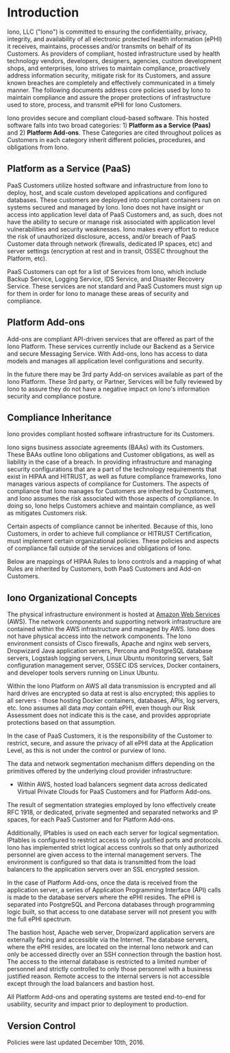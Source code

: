 # Introduction

Iono, LLC ("Iono") is committed to ensuring the confidentiality, privacy, integrity, and availability of all electronic protected health information (ePHI) it receives, maintains, processes and/or transmits on behalf of its Customers. As providers of compliant, hosted infrastructure used by health technology vendors, developers, designers, agencies, custom development shops, and enterprises, Iono strives to maintain compliance, proactively address information security, mitigate risk for its Customers, and assure known breaches are completely and effectively communicated in a timely manner. The following documents address core policies used by Iono to maintain compliance and assure the proper protections of infrastructure used to store, process, and transmit ePHI for Iono Customers.

Iono provides secure and compliant cloud-based software. This hosted software falls into two broad categories: 1) **Platform as a Service (Paas)** and 2) **Platform Add-ons**. These Categories are cited throughout polices as Customers in each category inherit different policies, procedures, and obligations from Iono.

## Platform as a Service (PaaS)

PaaS Customers utilize hosted software and infrastructure from Iono to deploy, host, and scale custom developed applications and configured databases. These customers are deployed into compliant containers run on systems secured and managed by Iono. Iono does not have insight or access into application level data of PaaS Customers and, as such, does not have the ability to secure or manage risk associated with application level vulnerabilities and security weaknesses. Iono makes every effort to reduce the risk of unauthorized disclosure, access, and/or breach of PaaS Customer data through network (firewalls, dedicated IP spaces, etc) and server settings (encryption at rest and in transit, OSSEC throughout the Platform, etc).

PaaS Customers can opt for a list of Services from Iono, which include Backup Service, Logging Service, IDS Service, and Disaster Recovery Service. These services are not standard and PaaS Customers must sign up for them in order for Iono to manage these areas of security and compliance.

## Platform Add-ons

Add-ons are compliant API-driven services that are offered as part of the Iono Platform. These services currently include our Backend as a Service and secure Messaging Service. With Add-ons, Iono has access to data models and manages all application level configurations and security.

In the future there may be 3rd party Add-on services available as part of the Iono Platform. These 3rd party, or Partner, Services will be fully reviewed by Iono to assure they do not have a negative impact on Iono's information security and compliance posture.

## Compliance Inheritance

Iono provides compliant hosted software infrastructure for its Customers. 

Iono signs business associate agreements (BAAs) with its Customers. These BAAs outline Iono obligations and Customer obligations, as well as liability in the case of a breach. In providing infrastructure and managing security configurations that are a part of the technology requirements that exist in HIPAA and HITRUST, as well as future compliance frameworks, Iono manages various aspects of compliance for Customers. The aspects of compliance that Iono manages for Customers are inherited by Customers, and Iono assumes the risk associated with those aspects of compliance. In doing so, Iono helps Customers achieve and maintain compliance, as well as mitigates Customers risk.

Certain aspects of compliance cannot be inherited. Because of this, Iono Customers, in order to achieve full compliance or HITRUST Certification, must implement certain organizational policies. These policies and aspects of compliance fall outside of the services and obligations of Iono.

Below are mappings of HIPAA Rules to Iono controls and a mapping of what Rules are inherited by Customers, both PaaS Customers and Add-on Customers.

## Iono Organizational Concepts

The physical infrastructure environment is hosted at [Amazon Web Services](https://aws.amazon.com/) (AWS). The network components and supporting network infrastructure are contained within the AWS infrastructure and managed by AWS. Iono does not have physical access into the network components. The Iono environment consists of Cisco firewalls, Apache and nginx web servers, Dropwizard Java application servers, Percona and PostgreSQL database servers, Logstash logging servers, Linux Ubuntu monitoring servers, Salt configuration management server, OSSEC IDS services, Docker containers, and developer tools servers running on Linux Ubuntu.

Within the Iono Platform on AWS all data transmission is encrypted and all hard drives are encrypted so data at rest is also encrypted; this applies to all servers - those hosting Docker containers, databases, APIs, log servers, etc. Iono assumes all data *may* contain ePHI, even though our Risk Assessment does not indicate this is the case, and provides appropriate protections based on that assumption.

In the case of PaaS Customers, it is the responsibility of the Customer to restrict, secure, and assure the privacy of all ePHI data at the Application Level, as this is not under the control or purview of Iono.

The data and network segmentation mechanism differs depending on the primitives offered by the underlying cloud provider infrastructure:

* Within AWS, hosted load balancers segment data across dedicated Virtual Private Clouds for PaaS Customers and for Platform Add-ons.


The result of segmentation strategies employed by Iono effectively create RFC 1918, or dedicated, private segmented and separated networks and IP spaces, for each PaaS Customer and for Platform Add-ons.

Additionally, IPtables is used on each each server for logical segmentation. IPtables is configured to restrict access to only justified ports and protocols. Iono has implemented strict logical access controls so that only authorized personnel are given access to the internal management servers. The environment is configured so that data is transmitted from the load balancers to the application servers over an SSL encrypted session.

In the case of Platform Add-ons, once the data is received from the application server, a series of Application Programming Interface (API) calls is made to the database servers where the ePHI resides. The ePHI is separated into PostgreSQL and Percona databases through programming logic built, so that access to one database server will not present you with the full ePHI spectrum.

The bastion host, Apache web server, Dropwizard application servers are externally facing and accessible via the Internet. The database servers, where the ePHI resides, are located on the internal Iono network and can only be accessed directly over an SSH connection through the bastion host. The access to the internal database is restricted to a limited number of personnel and strictly controlled to only those personnel with a business justified reason. Remote access to the internal servers is not accessible except through the load balancers and bastion host.

All Platform Add-ons and operating systems are tested end-to-end for usability, security and impact prior to deployment to production.

## Version Control

Policies were last updated December 10th, 2016.
